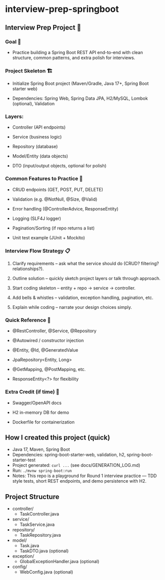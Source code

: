 # interview-prep-springboot

## Interview Prep Project 📘 
### Goal 🎯

- Practice building a Spring Boot REST API end-to-end with clean structure, common patterns, and extra polish for interviews.

### Project Skeleton 🏗️ 

- Initialize Spring Boot project (Maven/Gradle, Java 17+, Spring Boot starter web)

- Dependencies: Spring Web, Spring Data JPA, H2/MySQL, Lombok (optional), Validation

### Layers:

- Controller (API endpoints)

- Service (business logic)

- Repository (database)

- Model/Entity (data objects)

- DTO (input/output objects, optional for polish)

### Common Features to Practice 🔑

- CRUD endpoints (GET, POST, PUT, DELETE)

- Validation (e.g. @NotNull, @Size, @Valid)

- Error handling (@ControllerAdvice, ResponseEntity)

- Logging (SLF4J logger)

- Pagination/Sorting (if repo returns a list)

- Unit test example (JUnit + Mockito)

### Interview Flow Strategy 📋

1. Clarify requirements – ask what the service should do (CRUD? filtering? relationships?).

2. Outline solution – quickly sketch project layers or talk through approach.

3. Start coding skeleton – entity + repo → service → controller.

4. Add bells & whistles – validation, exception handling, pagination, etc.

5. Explain while coding – narrate your design choices simply.

### Quick Reference 📝

- @RestController, @Service, @Repository

- @Autowired / constructor injection

- @Entity, @Id, @GeneratedValue

- JpaRepository<Entity, Long>

- @GetMapping, @PostMapping, etc.

- ResponseEntity<?> for flexibility

### Extra Credit (if time) 🚀

- Swagger/OpenAPI docs

- H2 in-memory DB for demo

- Dockerfile for containerization

## How I created this project (quick)
- Java 17, Maven, Spring Boot
- Dependencies: spring-boot-starter-web, validation, h2, spring-boot-starter-test
- Project generated: `curl ...` (see docs/GENERATION_LOG.md)
- Run: `./mvnw spring-boot:run`
- Notes: This repo is a playground for Round 1 interview practice — TDD style tests, short REST endpoints, and demo persistence with H2.

## Project Structure
- controller/
    - TaskController.java
- service/
    - TaskService.java
- repository/
    - TaskRepository.java
- model/
    - Task.java
    - TaskDTO.java (optional)
- exception/
    - GlobalExceptionHandler.java (optional)
- config/
    - WebConfig.java (optional)

